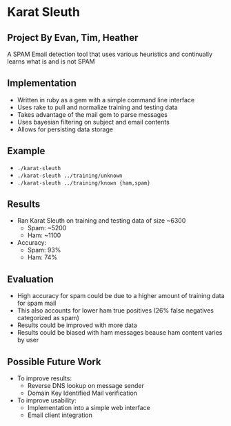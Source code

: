 # Karat Sleuth
## Project By Evan, Tim, Heather


A SPAM Email detection tool that uses various heuristics and continually learns
what is and is not SPAM


## Implementation

* Written in ruby as a gem with a simple command line interface
* Uses rake to pull and normalize training and testing data
* Takes advantage of the mail gem to parse messages
* Uses bayesian filtering on subject and email contents
* Allows for persisting data storage


## Example

 * `./karat-sleuth`
 * `./karat-sleuth ../training/unknown`
 * `./karat-sleuth ../training/known {ham,spam}`


## Results

 * Ran Karat Sleuth on training and testing data of size ~6300
   * Spam: ~5200
   * Ham:  ~1100
 * Accuracy:
   * Spam: 93%
   * Ham:  74%


## Evaluation

 * High accuracy for spam could be due to a higher amount of training data for
 spam mail
 * This also accounts for lower ham true positives (26% false negatives categorized as spam)
 * Results could be improved with more data
 * Results could be biased with ham messages beause ham content varies by user


## Possible Future Work

 * To improve results:
   * Reverse DNS lookup on message sender
   * Domain Key Identified Mail verification
 * To improve usability:
   * Implementation into a simple web interface
   * Email client integration
